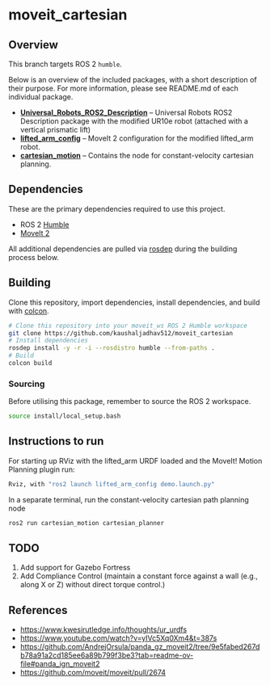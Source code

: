 # moveit_cartesian

## Overview

This branch targets ROS 2 `humble`.

Below is an overview of the included packages, with a short description of their purpose. For more information, please see README.md of each individual package.

- [**Universal_Robots_ROS2_Description**](./Universal_Robots_ROS2_Description) – Universal Robots ROS2 Description package with the modified UR10e robot (attached with a vertical prismatic lift)
- [**lifted_arm_config**](./lifted_arm_config) – MoveIt 2 configuration for the modified lifted_arm robot.
- [**cartesian_motion**](./cartesian_motion) – Contains the node for constant-velocity cartesian planning.

## Dependencies

These are the primary dependencies required to use this project.

- ROS 2 [Humble](https://docs.ros.org/en/humble/Installation.html)
- [MoveIt 2](https://moveit.picknik.ai/main/doc/tutorials/getting_started/getting_started.html)

All additional dependencies are pulled via [rosdep](https://wiki.ros.org/rosdep) during the building process below.

## Building

Clone this repository, import dependencies, install dependencies, and build with [colcon](https://colcon.readthedocs.io).

```bash
# Clone this repository into your moveit_ws ROS 2 Humble workspace
git clone https://github.com/kaushaljadhav512/moveit_cartesian
# Install dependencies
rosdep install -y -r -i --rosdistro humble --from-paths .
# Build
colcon build
```

### Sourcing

Before utilising this package, remember to source the ROS 2 workspace.

```bash
source install/local_setup.bash
```


## Instructions to run

For starting up RViz with the lifted_arm URDF loaded and the MoveIt! Motion Planning plugin run: 

```bash
Rviz, with "ros2 launch lifted_arm_config demo.launch.py"
```


In a separate terminal, run the constant-velocity cartesian path planning node
```bash
ros2 run cartesian_motion cartesian_planner
```


## TODO

1. Add support for Gazebo Fortress
2. Add Compliance Control (maintain a constant force against a
wall (e.g., along X or Z) without direct torque control.)


## References

* https://www.kwesirutledge.info/thoughts/ur_urdfs
* https://www.youtube.com/watch?v=yIVc5Xq0Xm4&t=387s
* https://github.com/AndrejOrsula/panda_gz_moveit2/tree/9e5fabed267db78a91a2cd185ee6a89b799f3be3?tab=readme-ov-file#panda_ign_moveit2
* https://github.com/moveit/moveit/pull/2674
